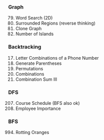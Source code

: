 ### Graph
79. Word Search (2D)
130. Surrounded Regions  (reverse thinking)
133. Clone Graph
200. Number of Islands


### Backtracking
17. Letter Combinations of a Phone Number
22. Generate Parentheses
46. Permutations
77. Combinations
216. Combination Sum III


### DFS
207. Course Schedule  (BFS also ok)
690. Employee Importance


### BFS
994. Rotting Oranges

